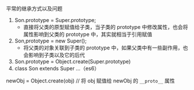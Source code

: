 平常的继承方式以及问题

1. Son.prototype = Super.prototype;
    * 直接将父类的原型赋值给子类，当子类的 prototype 中修改属性，也会将属性影响到父类的 prototype 中，其实就相当于引用赋值
2. Son,prototype = new Super();
    * 将父类的对象关联到子类的 prototype 中，如果父类中有一些副作用，也会影响到子类以及它的后代
3. Son.prototype = Object.create(Super.prototype)
4. class Son extends Super ...（es6）


newObj = Object.create(obj) // 将 obj 赋值给 newObj 的 `__proto__` 属性